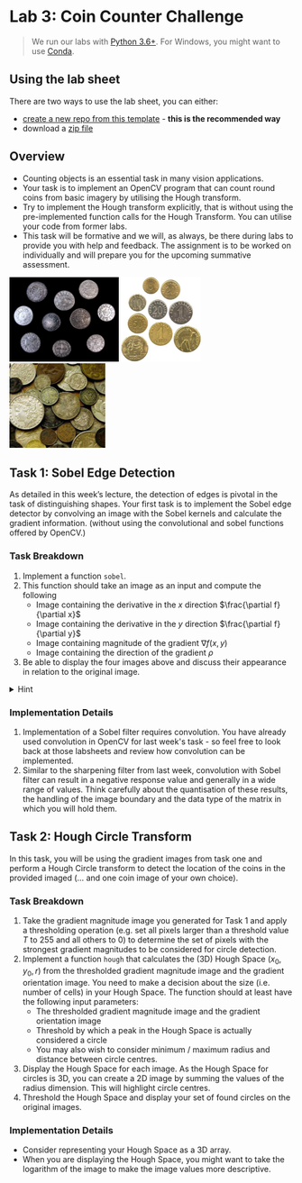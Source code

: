 # Lab 3: Coin Counter Challenge

> We run our labs with [Python 3.6+](https://www.python.org/downloads/).
> For Windows, you might want to use [Conda](https://www.anaconda.com/products/distribution). 

## Using the lab sheet

There are two ways to use the lab sheet, you can either:

- [create a new repo from this template](https://github.com/UoB-CS-IPCV/Lab3-Coin-Counter-Challenge/generate) - **this is the recommended way**
- download a [zip file](https://github.com/UoB-CS-IPCV/Lab3-Coin-Counter-Challenge/archive/master.zip)

## Overview

- Counting objects is an essential task in many vision applications. 
- Your task is to implement an OpenCV program that can count round coins from basic imagery by utilising the Hough transform. 
- Try to implement the Hough transform explicitly, that is without using the pre-implemented function calls for the Hough Transform. You can utilise your code from former labs.
- This task will be formative and we will, as always, be there during labs to provide you with help and feedback. The assignment is to be worked on individually and will prepare you for the upcoming summative assessment.

<img src="coins1.png" height=150> <img src="coins2.png" height=150> <img src="coins3.png" height=150> 

## Task 1: Sobel Edge Detection

As detailed in this week’s lecture, the detection of edges is pivotal in the task of distinguishing shapes. Your first task is to implement the Sobel edge detector by convolving an image with the Sobel kernels and calculate the gradient information. (without using the convolutional and sobel functions offered by OpenCV.)

### Task Breakdown

1. Implement a function `sobel`.
2. This function should take an image as an input and compute the following
    - Image containing the derivative in the $x$ direction $\frac{\partial f}{\partial x}$
    - Image containing the derivative in the $y$ direction $\frac{\partial f}{\partial y}$
    - Image containing magnitude of the gradient $\nabla f(x,y)$
    - Image containing the direction of the gradient $\rho$
3. Be able to display the four images above and discuss their appearance in relation to the original image.


<details>
    <summary>Hint</summary>

$$\frac{\partial}{\partial x} \approx {\left\lbrack \matrix{-1 & 0 & 1 \cr -2 & 0 & 2 \cr -1 & 0 & 1} \right\rbrack}, \ \ \frac{\partial}{\partial y} \approx {\left\lbrack \matrix{-1 & -2 & -1 \cr 0 & 0 & 0 \cr 1 & 2 & 1} \right\rbrack}$$

$$ grad(f) = |\bigtriangledown f(x,y)| = \sqrt{\left(\frac{\partial f}{\partial x}\right)^2 + \left(\frac{\partial f}{\partial y}\right)^2}, \ \ \psi = \text{arctan}\left( \frac{\partial f/\partial y}{\partial f/ \partial x} \right) $$

</details>

### Implementation Details

1. Implementation of a Sobel filter requires convolution. You have already used convolution in OpenCV for last week's task - so feel free to look back at those labsheets and review how convolution can be implemented.
2. Similar to the sharpening filter from last week, convolution with Sobel filter can result in a negative response value and generally in a wide range of values. Think carefully about the quantisation of these results, the handling of the image boundary and the data type of the matrix in which you will hold them.

## Task 2: Hough Circle Transform

In this task, you will be using the gradient images from task one and perform a Hough Circle transform to detect the location of the coins in the provided imaged (… and one coin image of your own choice).

### Task Breakdown

1. Take the gradient magnitude image you generated for Task 1 and apply a thresholding operation (e.g. set all pixels larger than a threshold value $T$ to 255 and all others to 0) to determine the set of pixels with the strongest gradient magnitudes to be considered for circle detection.
2. Implement a function `hough` that calculates the (3D) Hough Space $(x_0, y_0, r)$ from the thresholded gradient magnitude image and the gradient orientation image. You need to make a decision about the size (i.e. number of cells) in your Hough Space. The function should at least have the following input parameters: 
    - The thresholded gradient magnitude image and the gradient orientation image
    - Threshold by which a peak in the Hough Space is actually considered a circle
    - You may also wish to consider minimum / maximum radius and distance between circle centres.
3. Display the Hough Space for each image. As the Hough Space for circles is 3D, you can create a 2D image by summing the values of the radius dimension. This will highlight circle centres.
4. Threshold the Hough Space and display your set of found circles on the original images.

### Implementation Details

- Consider representing your Hough Space as a 3D array.
- When you are displaying the Hough Space, you might want to take the logarithm of the image to make the image values more descriptive.



